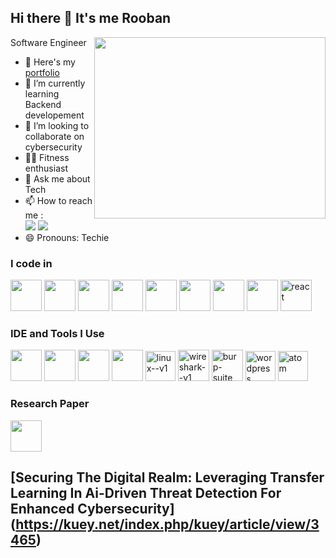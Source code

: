 ## Hi there 👋 It's me Rooban

Software Engineer
<img align="right" width="370" height="290" src="https://i.pinimg.com/originals/47/f0/34/47f0342cec72b800463bf003eac1257e.gif">
- 🔭 Here's my [portfolio](https://roopavanan.github.io/portfolio/)                                                 
- 🌱 I’m currently learning Backend developement
- 👯 I’m looking to collaborate on cybersecurity
- 🏋️‍♂️ Fitness enthusiast
- 💬 Ask me about Tech
- 📫 How to reach me :
<br /> [<img src="https://img.shields.io/badge/Twitter-1DA1F2?style=for-the-badge&logo=twitter&logoColor=white" />](https://x.com/SKVJY1?t=I2u4ufaLis3mdpubqRm66A&s=09) [<img src="https://img.shields.io/badge/LinkedIn-0077B5?style=for-the-badge&logo=linkedin&logoColor=white" />](https://www.linkedin.com/in/roopavanan-r-01094121a?utm_source=share&utm_campaign=share_via&utm_content=profile&utm_medium=android_app)
- 😄 Pronouns: Techie

### I code in
<img height="50" width="50" src="https://img.icons8.com/color/48/000000/python.png" /> <img height="50" width="50" src="https://img.icons8.com/color/48/000000/c-programming.png" /> <img height="50" width="50" src="https://img.icons8.com/color/48/000000/html-5.png" /> <img height="50" width="50" src="https://img.icons8.com/color/48/000000/css3.png" />  <img height="50" width="50" src="https://img.icons8.com/color/48/000000/bootstrap.png" />
<img height="50" width="50" src="https://img.icons8.com/color/48/000000/javascript.png"/> <img height="50" width="50" src="https://img.icons8.com/color/48/000000/mongodb.png"/> <img height="50" width="50" src="https://img.icons8.com/color/48/000000/nodejs.png"/> <img width="50" height="50" src="https://img.icons8.com/plasticine/50/react.png" alt="react"/>

### IDE and Tools I Use
<img height="50" width="50" src="https://img.icons8.com/color/48/000000/visual-studio-code-2019.png"/> <img height="50" width="50" src="https://img.icons8.com/color/50/000000/git.png"/>  <img height="50" width="50" src="https://img.icons8.com/doodle/48/000000/adobe-photoshop.png"/> <img height="50" width="50" src="https://img.icons8.com/color/48/000000/figma--v1.png"/>  <img width="48" height="48" src="https://img.icons8.com/color/48/linux--v1.png" alt="linux--v1"/> <img width="50" height="50" src="https://img.icons8.com/nolan/50/wireshark--v1.png" alt="wireshark--v1"/> <img width="50" height="50" src="https://img.icons8.com/ios-filled/50/burp-suite.png" alt="burp-suite"/> <img width="48" height="48" src="https://img.icons8.com/fluency/48/wordpress.png" alt="wordpress"/>  <img width="48" height="48" src="https://img.icons8.com/?size=100&id=byz10Ina7Dj8&format=png&color=000000" alt="atom"/> 

### Research Paper
<img align="centre" width="50" height="50" src="https://kuey.net/public/site/images/admin_kuey/index-by-scopus.png">
 
## **[Securing The Digital Realm: Leveraging Transfer Learning In Ai-Driven Threat Detection For Enhanced Cybersecurity]**(https://kuey.net/index.php/kuey/article/view/3465)

